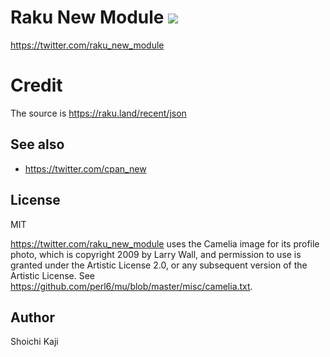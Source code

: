 # Raku New Module [![](https://github.com/skaji/raku-new-module/workflows/test/badge.svg)](https://github.com/skaji/raku-new-module/actions)

https://twitter.com/raku_new_module

# Credit

The source is https://raku.land/recent/json

## See also

* https://twitter.com/cpan_new

## License

MIT

https://twitter.com/raku_new_module uses the Camelia image for its profile photo,
which is copyright 2009 by Larry Wall, and permission to use
is granted under the Artistic License 2.0, or any subsequent version
of the Artistic License. See https://github.com/perl6/mu/blob/master/misc/camelia.txt.

## Author

Shoichi Kaji
